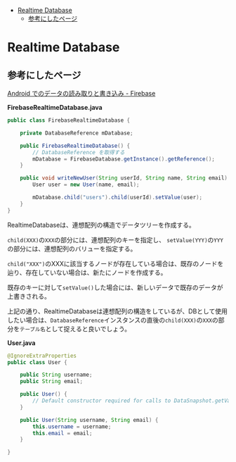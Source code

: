 <!-- TOC depthFrom:1 depthTo:6 withLinks:1 updateOnSave:1 orderedList:0 -->

- [Realtime Database](#realtime-database)
	- [参考にしたページ](#参考にしたページ)

<!-- /TOC -->

# Realtime Database

## 参考にしたページ

[Android でのデータの読み取りと書き込み - Firebase](https://firebase.google.com/docs/database/android/read-and-write?hl=ja)

**FirebaseRealtimeDatabase.java**

```Java
public class FirebaseRealtimeDatabase {

    private DatabaseReference mDatabase;

    public FirebaseRealtimeDatabase() {
        // DatabaseReference を取得する
        mDatabase = FirebaseDatabase.getInstance().getReference();
    }

    public void writeNewUser(String userId, String name, String email) {
        User user = new User(name, email);

        mDatabase.child("users").child(userId).setValue(user);
    }
}
```

RealtimeDatabaseは、連想配列の構造でデータツリーを作成する。

`child(XXX)`の`XXX`の部分には、連想配列のキーを指定し、
`setValue(YYY)`の`YYY`の部分には、連想配列のバリューを指定する。

`child("XXX")`のXXXに該当するノードが存在している場合は、既存のノードを辿り、存在していない場合は、新たにノードを作成する。

既存のキーに対して`setValue()`した場合には、新しいデータで既存のデータが上書きされる。

上記の通り、RealtimeDatabaseは連想配列の構造をしているが、DBとして使用したい場合は、`DatabaseReference`インスタンスの直後の`child(XXX)`の`XXX`の部分を`テーブル名`として捉えると良いでしょう。


**User.java**

```Java
@IgnoreExtraProperties
public class User {

    public String username;
    public String email;

    public User() {
        // Default constructor required for calls to DataSnapshot.getValue(User.class)
    }

    public User(String username, String email) {
        this.username = username;
        this.email = email;
    }

}
```




